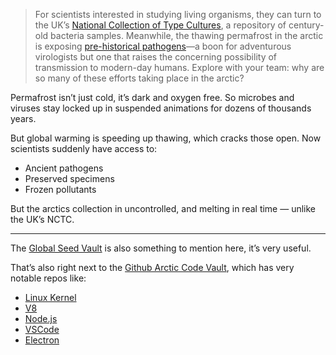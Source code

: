 > For scientists interested in studying living organisms, they can turn to the UK’s [National Collection of Type Cultures](https://ukhsa.blog.gov.uk/2021/11/10/the-national-collection-of-type-cultures-a-window-to-the-past/), a repository of century-old bacteria samples. Meanwhile, the thawing permafrost in the arctic is exposing [pre-historical pathogens](https://www.cnn.com/2023/03/08/world/permafrost-virus-risk-climate-scn/index.html)—a boon for adventurous virologists but one that raises the concerning possibility of transmission to modern-day humans. Explore with your team: why are so many of these efforts taking place in the arctic?

Permafrost isn’t just cold, it’s dark and oxygen free. So microbes and viruses stay locked up in suspended animations for dozens of thousands years.

But global warming is speeding up thawing, which cracks those open. Now scientists suddenly have access to:

 - Ancient pathogens
 - Preserved specimens
 - Frozen pollutants

But the arctics collection in uncontrolled, and melting in real time — unlike the UK’s NCTC.

---

The [Global Seed Vault](https://en.wikipedia.org/w/index.php?title=Svalbard_Global_Seed_Vault&oldid=1303802826) is also something to mention here, it’s very useful. 

That’s also right next to the [Github Arctic Code Vault](https://www.youtube.com/watch?v=fzI9FNjXQ0o), which has very notable repos like:  

- [Linux Kernel](https://github.com/torvalds/linux)  
- [V8](https://github.com/v8/v8)  
- [Node.js](https://github.com/nodejs/node)  
- [VSCode](https://github.com/microsoft/vscode)  
- [Electron](https://github.com/electron/electron) 
